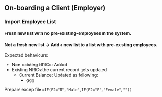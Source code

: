 ## On-boarding a Client (Employer)
### Import Employee List

#### Fresh new list with no pre-existing-employees in the system.

#### Not a fresh new list -> Add a new list to a list with pre-existing employees.
Expected behaviours:
- Non-existing NRICs: Added
- Existing NRICs:the current record gets updated
  - Current Balance: Updated as following:
    - ggg

Prepare excep file
`=IF(E2="M","Male",IF(E2="F","Female",""))`

